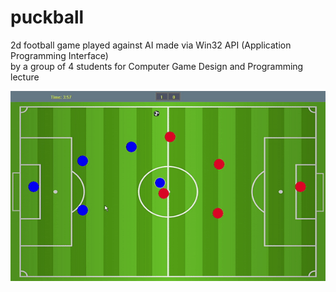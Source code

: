 # puckball

2d football game played against AI made via Win32 API (Application Programming Interface)\
by a group of 4 students for Computer Game Design and Programming lecture

![gameplay](/ss/gameplay.gif)
